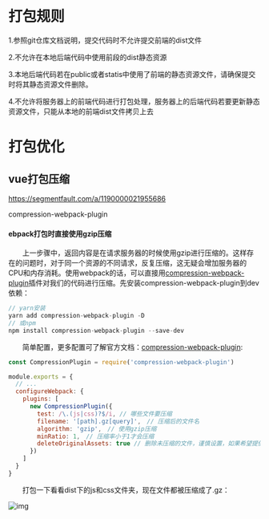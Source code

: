 # 打包规则

1.参照git仓库文档说明，提交代码时不允许提交前端的dist文件

2.不允许在本地后端代码中使用前段的dist静态资源

3.本地后端代码若在public或者statis中使用了前端的静态资源文件，请确保提交时将其静态资源文件删除。

4.不允许将服务器上的前端代码进行打包处理，服务器上的后端代码若要更新静态资源文件，只能从本地的前端dist文件拷贝上去

# 打包优化

## vue打包压缩

https://segmentfault.com/a/1190000021955686

compression-webpack-plugin

#### ebpack打包时直接使用gzip压缩

　　上一步骤中，返回内容是在请求服务器的时候使用gzip进行压缩的。这样存在的问题时，对于同一个资源的不同请求，反复压缩，这无疑会增加服务器的CPU和内存消耗。使用webpack的话，可以直接用[compression-webpack-plugin](https://link.segmentfault.com/?enc=8AGBXlF%2FK236xQoxiX5kvg%3D%3D.REFO0wsobX2oGJzhpeLMPqlns9lh5WhlcCb3LP8bBhhuj4Lukaig9fxlCckQthGv2jwsDgpeLHkcZsVNGlZr1w%3D%3D)插件对我们的代码进行压缩。先安装compression-webpack-plugin到dev依赖：

```javascript
// yarn安装
yarn add compression-webpack-plugin -D
// 或npm
npm install compression-webpack-plugin --save-dev
```

　　简单配置，更多配置可了解官方文档：[compression-webpack-plugin](https://link.segmentfault.com/?enc=HDFBOA9yGsesRtY9g%2FNR1Q%3D%3D.ssICRfzA0JvMAGUy9kytU575IgnWH%2BlY0RVR3wfupt8Wq%2BiLUnQ6Oxwz49mv6v3ANvWaXsyeQb%2Fe3yoruXGrsw%3D%3D):

```javascript
const CompressionPlugin = require('compression-webpack-plugin')

module.exports = {
  // ...
  configureWebpack: {
    plugins: [
      new CompressionPlugin({
        test: /\.(js|css)?$/i, // 哪些文件要压缩
        filename: '[path].gz[query]',　// 压缩后的文件名
        algorithm: 'gzip',　// 使用gzip压缩
        minRatio: 1,　// 压缩率小于1才会压缩
        deleteOriginalAssets: true // 删除未压缩的文件，谨慎设置，如果希望提供非gzip的资源，可不设置或者设置为false
      })
    ]
  }
}
```

　　打包一下看看dist下的js和css文件夹，现在文件都被压缩成了.gz：

![img](https://segmentfault.com/img/remote/1460000021955695)

